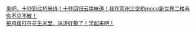   
[来吧，十秒到过桥米线！十秒回归云南味道！我在邓州三空桥moco新世界二楼与你不见不散！](http://www.dianyue.me/archives/371/3opcukftpgtuhr46/)  
[把鸡蛋打在花生米里，味道好极了！学起来吧！](http://www.dianyue.me/archives/323/9ycc4cktal6lisrq/)